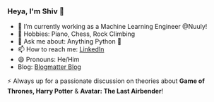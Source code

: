 ### Heya, I'm Shiv 👋

- 🔭 I’m currently working as a Machine Learning Engineer @Nuuly!
- 🌱 Hobbies: Piano, Chess, Rock Climbing
- 💬 Ask me about: Anything Python 🐍
- 📫 How to reach me: [LinkedIn](https://www.linkedin.com/in/shivansh-suhane/)
- 😄 Pronouns: He/Him
- Blog: [Blogmatter Blog](www.shivansh.us)

⚡ Always up for a passionate discussion on theories about **Game of Thrones, Harry Potter** & **Avatar: The Last Airbender**!
